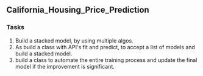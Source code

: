 ## California_Housing_Price_Prediction
### Tasks
1. Build a stacked model, by using multiple algos.
2. As build a class with API's fit and predict, to accept a list of models and build a stacked model.
3. build a class to  automate the entire training process and update the final model if the improvement is significant.
